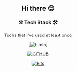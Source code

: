 
<div align=center><h2>Hi there 😊</h2>

 <h3>⚒ Tech Stack 🛠</h3>
 
 Techs that I've used at least once
 
 [![html5](http://img.shields.io/badge/-HTML5-beige?style=flat-square&logo=github&link=https://charenming.github.io/)]
	
 [![GITHUB](http://img.shields.io/badge/-CSS-beige?style=flat-square&logo=github&link=https://charenming.github.io/)](https://charenming.github.io/)
 
 
 [![Hits](https://hits.seeyoufarm.com/api/count/incr/badge.svg?url=https%3A%2F%2Fgithub.com%2Fcharenming%2Fhit-counter&count_bg=%2379C83D&title_bg=%23555555&icon=&icon_color=%23E7E7E7&title=hits&edge_flat=false)](https://hits.seeyoufarm.com)






</div>

